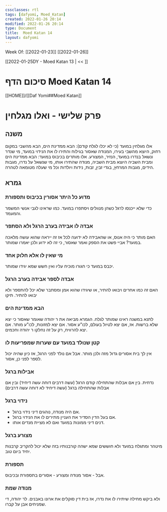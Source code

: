 ```yaml
---
cssclasses: rtl
tags: [dafyomi, Moed_Katan] 
created: 2022-01-26 20:14
modified: 2022-01-26 20:14
type: Document
title:  Moed Katan 14
layout: dafyomi
---
```

Week Of: [[2022-01-23]]
[[2022-01-26]]

[[2022-01-25DY - Moed Katan 13 | << ]] 

# סיכום הדף  Moed Katan 14

[[HOME]]/[[Daf Yomi##Moed Katan]]

# פרק שלישי - ואלו מגלחין
## משנה
אלו מגלחין במועד (כי לא יכלו לגלח קודם): הבא ממדינת הים, הבא מהשבי במקום רחוק, היוצא מהשבי בעירו, המנודה שאסור בגילוח והתירו לו את הנידוי במועד, מי שנדר ונשאל בנדרו במועד, הנזיר, המצורע.
אלו מותרים בכיבוס במועד: הבא ממדינת הים ומבית השביה היוצא מבית השביה, מנודה שהתירו אותו, מי שנשאל על נדרו, מגבות הידים, מגבות המרחץ, בגדי זבין, זבות, נידות ויולדות וכל מי שעלה מטומאה לטהרה.
## גמרא
### מדוע כל היתר אסורין בכיבוס ותספורת
כדי שלא ייכנסו לרגל כשהן מנוולים ויסתפרו במועד. כמו שראינו לגבי אנשי המשמר והמעמד.
### אבדה לו אבידה בערב הרגל ולא הסתפר
האם מותר כי היה אנוס, או שהאבידה לא ידועה לכל אז זה ייראה שהוא עושה מלאכה במועד?
אביי פשט את הספק ואמר שאסור, כי זה לא ידוע ולכן יאמרו שמותר. 
### מי שאין לו אלא חלוק אחד
יכבס במועד כי חגורו מוכיח עליו ואין חשש שמא יגידו שמותר.
### אבדה ל**ספר** אבידה בערב הרגל 
האם זה כמו אחרים ויבואו להתיר, או שיגידו שהוא אמן ומסתבר שלא יכל להתספר ולא יבואו להתיר. תיקו
### הבא ממדינת הים
לתנא במשנה ראינו שמותר לגלח. הגמרא מביאה את ר יהודה שאומר שאסור כי יצא שלא ברשות. 
אז,
אם יצא לטיול בעולם, לכו"ע אסור.
אם יצא למזונות, לכו"ע מותר.
אם יצא להרוויח, רק על זה נחלקו ר יהודה וחכמים.
### קטן שנולד במועד עם שערות שמפריעות לו
אין לך בית אסורים גדול מזה ולכן מותר.
אבל אם נולד לפני הרגל, אז כיון שהיה יכול לספר לפני כן, אסור.
### אבילות ברגל
נדחית. בין אם אבלות שהתחילה קודם הרגל (עשה דרבים דוחה עשה דיחיד) ובין אם אבלות שהתחילה ברגל (עשה דיחיד לא דוחה עשה דרבים)
### נידוי ברגל
- אם היה מנודה, נוהגים דיני נידוי ברגל.
- אם בעל הדין הסדיר את העניין מתירים לו את הנידוי ברגל. 
- דנים דיני ממונות במועד ואם לא מציית מנדים אותו.
### מצורע ברגל
מיטהר ומתגלח במועד ולא חוששים שמא ישהה קורבנותיו בזה שלא יכול להקריב קרבנות יחיד ביום טוב. 
### תספורת
אבל - אסור
מנודה ומצורע - אסורים בתספורת ובכיבוס.
### מנודה שמת
ולא ביקש מחילה שיתירו לו את נדרו, אז בית דין סוקלים את ארונו באבנים.
לר יהודה, די שמניחים אבן על קברו.
